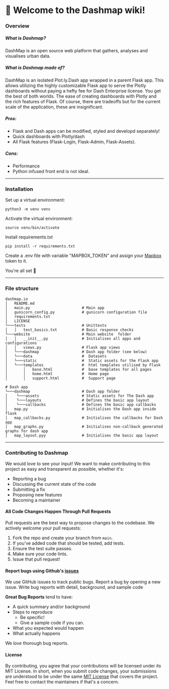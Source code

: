# 🎊 Welcome to the Dashmap wiki!
### Overview
##### What is Dashmap?
DashMap is an open source web platform that gathers, analyses and visualises urban data.

##### What is Dashmap made of?
DashMap is an isolated Plot.ly.Dash app wrapped in a parent Flask app. This allows utilizing the highly customizable Flask app to serve the Plotly dashboards without paying a hefty fee for Dash Enterprise license. You get the best of both worlds. The ease of creating dashboards with Plotly and the rich features of Flask. Of course, there are tradeoffs but for the current scale of the application, these are insignificant.
##### Pros:
- Flask and Dash apps can be modified, styled and developd separately!
- Quick dashboards with Plotly/dash
- All Flask features (Flask-Login, Flask-Admin, Flask-Assets).
##### Cons:
- Performance
- Python infused front end is not ideal.

---

### Installation
Set up a virtual environment:
```
python3 -m venv venv
```


Activate the virtual environment:
```
source venv/bin/activate
```

Install requirements.txt
```
pip install -r requirements.txt
```

Create a .env file with variable "MAPBOX_TOKEN" and assign your [Mapbox](https://docs.mapbox.com/help/getting-started/access-tokens/) token to it. 

You're all set 🚀

---

### File structure
```
dashmap.io
│   README.md
│   main.py                       # Main app
│   gunicorn_config.py            # gunicorn configuration file
│   requirements.txt
│   LICENSE
└───tests                         # Unittests
│   │   test_basics.txt           # Basic response checks
└───website                       # Main website  folder
│   │   __init__.py               # Initialises all apps and configurations 
│   │   views.py                  # Flask app views
│   └───dashmap                   # Dash app folder (see below)
│   └───data                      #  Datasets 
│   └───static                    #  Static assets for the Flask app
│   └───templates                 #  html templates utilised by Flask 
│       │   base.html             #  base templates for all pages
│       │   home.html             #  Home page 
│       │   support.html          #  Support page

# Dash app
└───dashmap                       # Dash app folder
│    └───assets                   # Static assets for The Dash app
│    └───layouts                  # Defines the basic app layout
│    └───callbacks                # Defines the basic app callbacks
│   map.py                        # Initialises the Dash app inside flask
│   map_callbacks.py              # Initialises the callbacks for Dash app 
│   map_graphs.py                 # Initialises non-callback generated graphs for dash app
│   map_layout.pyy                # Initialises the basic app layout
```
---

### Contributing to Dashmap
We would love to see your input!
We want to make contributing to this project as easy and transparent as possible, whether it's:

- Reporting a bug
- Discussing the current state of the code
- Submitting a fix
- Proposing new features
- Becoming a maintainer

#### All Code Changes Happen Through Pull Requests
Pull requests are the best way to propose changes to the codebase.
We actively welcome your pull requests:

1. Fork the repo and create your branch from `main`.
2. If you've added code that should be tested, add tests.
3. Ensure the test suite passes.
4. Make sure your code lints.
5. Issue that pull request!


#### Report bugs using Github's [issues](https://github.com/Geometrein/dashmap.io/issues)
We use GitHub issues to track public bugs. Report a bug by opening a new issue.
Write bug reports with detail, background, and sample code

**Great Bug Reports** tend to have:

- A quick summary and/or background
- Steps to reproduce
  - Be specific!
  - Give a sample code if you can.
- What you expected would happen
- What actually happens

We *love* thorough bug reports.
#### License
By contributing, you agree that your contributions will be licensed under its MIT License. In short, when you submit code changes, your submissions are understood to be under the same [MIT License](https://github.com/Geometrein/dashmap.io/blob/main/LICENSE) that covers the project. Feel free to contact the maintainers if that's a concern.